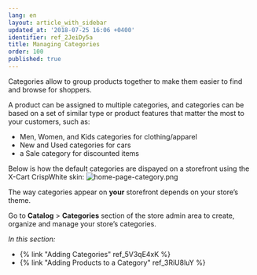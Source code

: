 ```yaml
---
lang: en
layout: article_with_sidebar
updated_at: '2018-07-25 16:06 +0400'
identifier: ref_2JeiDy5a
title: Managing Categories
order: 100
published: true
---
```

Categories allow to group products together to make them easier to find and browse for shoppers.

A product can be assigned to multiple categories, and categories can be based on a set of similar type or product features that matter the most to your customers, such as:

- Men, Women, and Kids categories for clothing/apparel
- New and Used categories for cars
- a Sale category for discounted items

Below is how the default categories are dispayed on a storefront using the X-Cart CrispWhite skin:
![home-page-category.png]({{site.baseurl}}/attachments/ref_2JeiDy5a/home-page-category.png)

The way categories appear on **your** storefront depends on your store’s theme.

Go to **Catalog** > **Categories** section of the store admin area to create, organize and manage your store’s categories.


_In this section:_

*  {% link "Adding Categories" ref_5V3qE4xK %}
*  {% link "Adding Products to a Category" ref_3RiU8luY %}
